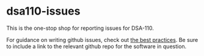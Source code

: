 # dsa110-issues

This is the one-stop shop for reporting issues for DSA-110.

For guidance on writing github issues, check out [the best practices](https://medium.com/nyc-planning-digital/writing-a-proper-github-issue-97427d62a20f). Be sure to include a link to the relevant github repo for the software in question.
